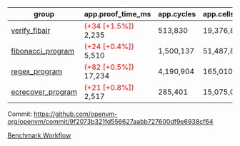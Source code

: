 | group | app.proof_time_ms | app.cycles | app.cells_used | leaf.proof_time_ms | leaf.cycles | leaf.cells_used |
| -- | -- | -- | -- | -- | -- | -- |
| [verify_fibair](https://github.com/openvm-org/openvm/blob/benchmark-results/benchmarks-pr/1289/verify_fibair-9f2073b321fd556627aabb727600df9e6938cf64.md) |<span style='color: red'>(+34 [+1.5%])</span> 2,235 |  513,830 |  19,376,821 |- | - | - |
| [fibonacci_program](https://github.com/openvm-org/openvm/blob/benchmark-results/benchmarks-pr/1289/fibonacci-9f2073b321fd556627aabb727600df9e6938cf64.md) |<span style='color: red'>(+24 [+0.4%])</span> 5,510 |  1,500,137 |  51,487,838 |- | - | - |
| [regex_program](https://github.com/openvm-org/openvm/blob/benchmark-results/benchmarks-pr/1289/regex-9f2073b321fd556627aabb727600df9e6938cf64.md) |<span style='color: red'>(+82 [+0.5%])</span> 17,234 |  4,190,904 |  165,010,909 |- | - | - |
| [ecrecover_program](https://github.com/openvm-org/openvm/blob/benchmark-results/benchmarks-pr/1289/ecrecover-9f2073b321fd556627aabb727600df9e6938cf64.md) |<span style='color: red'>(+21 [+0.8%])</span> 2,517 |  285,401 |  15,075,033 |- | - | - |


Commit: https://github.com/openvm-org/openvm/commit/9f2073b321fd556627aabb727600df9e6938cf64

[Benchmark Workflow](https://github.com/openvm-org/openvm/actions/runs/12969996400)
